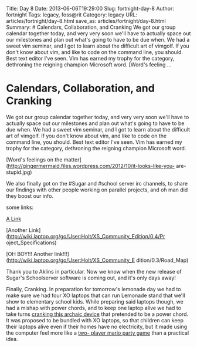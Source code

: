 Title: Day 8
Date: 2013-06-06T19:29:00
Slug: fortnight-day-8
Author: fortnight
Tags: legacy, foss@rit
Category: legacy
URL: articles/fortnight/day-8.html
save_as: articles/fortnight/day-8.html
Summary: #  Calendars, Collaboration, and Cranking  We got our group calendar together today, and very very soon we'll have to actually space out our milestones and plan out what's going to have to be due when. We had a sweet vim seminar, and I got to learn about the difficult art of vimgolf. If you don't know about vim, and like to code on the command line, you should. Best text editor I've seen. Vim has earned my trophy for the category, dethroning the reigning champion Microsoft word.  [Word's feeling ... 

#  Calendars, Collaboration, and Cranking

We got our group calendar together today, and very very soon we'll have to
actually space out our milestones and plan out what's going to have to be due
when. We had a sweet vim seminar, and I got to learn about the difficult art
of vimgolf. If you don't know about vim, and like to code on the command line,
you should. Best text editor I've seen. Vim has earned my trophy for the
category, dethroning the reigning champion Microsoft word.

[Word's feelings on the
matter](http://gingermermaid.files.wordpress.com/2012/10/it-looks-like-you-
are-stupid.jpg)

We also finally got on the #Sugar and #school server irc channels, to share
our findings with other people working on parallel projects, and oh man did
they boost our info.

some links:

[A
Link](http://wiki.laptop.org/go/User:Holt/XS_Community_Edition/0.4/Road_Map)

[Another Link](http://wiki.laptop.org/go/User:Holt/XS_Community_Edition/0.4/Pr
oject_Specifications)

[OH BOY!!! Another link!!!](http://wiki.laptop.org/go/User:Holt/XS_Community_E
dition/0.3/Road_Map)

Thank you to Aklins in particular. Now we know when the new release of Sugar's
Schoolserver software is coming out, and it's only days away!

Finally, Cranking. In preparation for tomorrow's lemonade day we had to make
sure we had four XO laptops that can run Lemonade stand that we'll show to
elementary school kids. While preparing said laptops though, we had a mishap
with power chords, and to keep one laptop alive we had to take turns [cranking
this archaic
device](http://farm3.staticflickr.com/2048/2193208070_8a6c3ce7a8_z.jpg?zz=1)
that pretended to be a power chord. It was proposed to be bundled with XO
laptops, so that children can keep their laptops alive even if their homes
have no electricity, but it made using the computer feel more like a [two-
player mario party
game](http://img.gamefaqs.net/screens/f/d/9/gfs_18771_2_6.jpg) than a
practical idea.

